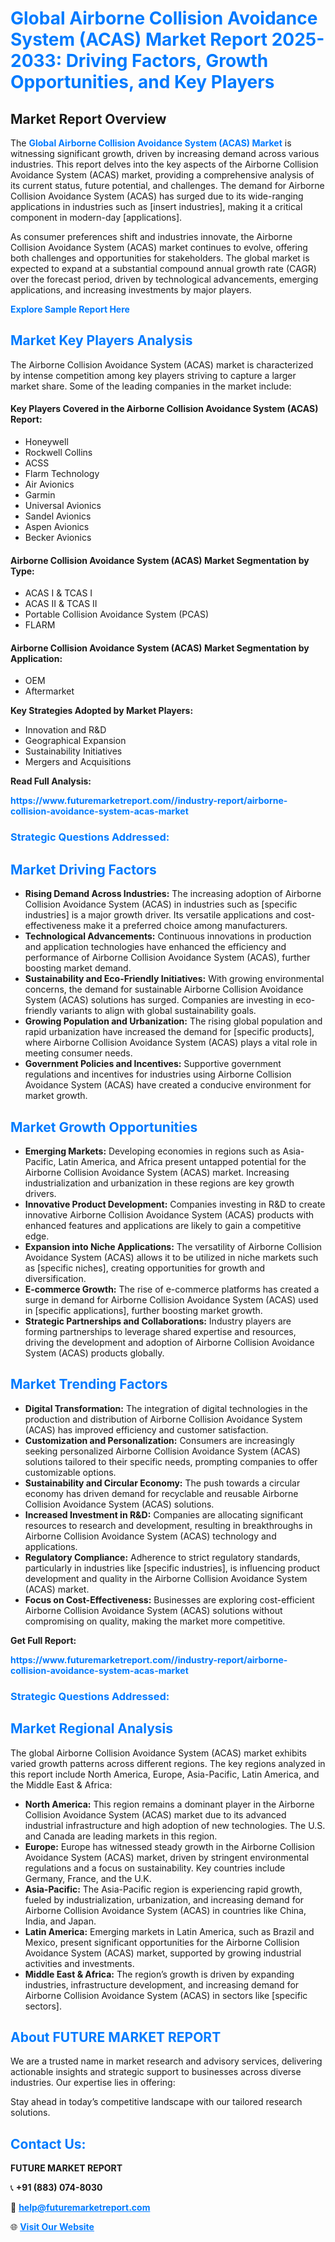 <h1 style="color: #007BFF;">Global Airborne Collision Avoidance System (ACAS) Market Report 2025-2033: Driving Factors, Growth Opportunities, and Key Players</h1>

<section id="overview">
<h2>Market Report Overview</h2>
<p>The <a href="https://www.futuremarketreport.com//industry-report/airborne-collision-avoidance-system-acas-market" style="color: #007BFF; text-decoration: none;"><strong>Global Airborne Collision Avoidance System (ACAS) Market</strong></a> is witnessing significant growth, driven by increasing demand across various industries. This report delves into the key aspects of the Airborne Collision Avoidance System (ACAS) market, providing a comprehensive analysis of its current status, future potential, and challenges. The demand for Airborne Collision Avoidance System (ACAS) has surged due to its wide-ranging applications in industries such as [insert industries], making it a critical component in modern-day [applications].</p>
<p>As consumer preferences shift and industries innovate, the Airborne Collision Avoidance System (ACAS) market continues to evolve, offering both challenges and opportunities for stakeholders. The global market is expected to expand at a substantial compound annual growth rate (CAGR) over the forecast period, driven by technological advancements, emerging applications, and increasing investments by major players.</p>
</section>

<section id="overview">
<p><a href="https://www.futuremarketreport.com//request-sample/reportId=45372" style="color: #007BFF; text-decoration: none;"><strong>Explore Sample Report Here</strong></a></p>
</section>

<section id="key-players">
<h2 style="color: #007BFF;">Market Key Players Analysis</h2>
<p>The Airborne Collision Avoidance System (ACAS) market is characterized by intense competition among key players striving to capture a larger market share. Some of the leading companies in the market include:</p>
<h4>Key Players Covered in the Airborne Collision Avoidance System (ACAS) Report:</h4>
<ul><li>Honeywell</li><li>Rockwell Collins</li><li>ACSS</li><li>Flarm Technology</li><li>Air Avionics</li><li>Garmin</li><li>Universal Avionics</li><li>Sandel Avionics</li><li>Aspen Avionics</li><li>Becker Avionics</li></ul>
<h4>Airborne Collision Avoidance System (ACAS) Market Segmentation by Type:</h4>
<ul><li>ACAS I &amp; TCAS I</li><li>ACAS II &amp; TCAS II</li><li>Portable Collision Avoidance System (PCAS)</li><li>FLARM</li></ul>

<h4>Airborne Collision Avoidance System (ACAS) Market Segmentation by Application:</h4>
<ul><li>OEM</li><li>Aftermarket</li></ul>
<p><strong>Key Strategies Adopted by Market Players:</strong></p>
<ul>
<li>Innovation and R&D</li>
<li>Geographical Expansion</li>
<li>Sustainability Initiatives</li>
<li>Mergers and Acquisitions</li>
</ul>
</section>

<section>
<p><strong>Read Full Analysis: </strong></p><a href="https://www.futuremarketreport.com//industry-report/airborne-collision-avoidance-system-acas-market" style="color: #007BFF; text-decoration: none;"><strong>https://www.futuremarketreport.com//industry-report/airborne-collision-avoidance-system-acas-market</strong></a>
<h3 style="color: #007BFF;">Strategic Questions Addressed:</h3>
</section>

<section id="driving-factors">
<h2 style="color: #007BFF;">Market Driving Factors</h2>
<ul>
<li><strong>Rising Demand Across Industries:</strong> The increasing adoption of Airborne Collision Avoidance System (ACAS) in industries such as [specific industries] is a major growth driver. Its versatile applications and cost-effectiveness make it a preferred choice among manufacturers.</li>
<li><strong>Technological Advancements:</strong> Continuous innovations in production and application technologies have enhanced the efficiency and performance of Airborne Collision Avoidance System (ACAS), further boosting market demand.</li>
<li><strong>Sustainability and Eco-Friendly Initiatives:</strong> With growing environmental concerns, the demand for sustainable Airborne Collision Avoidance System (ACAS) solutions has surged. Companies are investing in eco-friendly variants to align with global sustainability goals.</li>
<li><strong>Growing Population and Urbanization:</strong> The rising global population and rapid urbanization have increased the demand for [specific products], where Airborne Collision Avoidance System (ACAS) plays a vital role in meeting consumer needs.</li>
<li><strong>Government Policies and Incentives:</strong> Supportive government regulations and incentives for industries using Airborne Collision Avoidance System (ACAS) have created a conducive environment for market growth.</li>
</ul>
</section>

<section id="growth-opportunities">
<h2 style="color: #007BFF;">Market Growth Opportunities</h2>
<ul>
<li><strong>Emerging Markets:</strong> Developing economies in regions such as Asia-Pacific, Latin America, and Africa present untapped potential for the Airborne Collision Avoidance System (ACAS) market. Increasing industrialization and urbanization in these regions are key growth drivers.</li>
<li><strong>Innovative Product Development:</strong> Companies investing in R&D to create innovative Airborne Collision Avoidance System (ACAS) products with enhanced features and applications are likely to gain a competitive edge.</li>
<li><strong>Expansion into Niche Applications:</strong> The versatility of Airborne Collision Avoidance System (ACAS) allows it to be utilized in niche markets such as [specific niches], creating opportunities for growth and diversification.</li>
<li><strong>E-commerce Growth:</strong> The rise of e-commerce platforms has created a surge in demand for Airborne Collision Avoidance System (ACAS) used in [specific applications], further boosting market growth.</li>
<li><strong>Strategic Partnerships and Collaborations:</strong> Industry players are forming partnerships to leverage shared expertise and resources, driving the development and adoption of Airborne Collision Avoidance System (ACAS) products globally.</li>
</ul>
</section>

<section id="trending-factors">
<h2 style="color: #007BFF;">Market Trending Factors</h2>
<ul>
<li><strong>Digital Transformation:</strong> The integration of digital technologies in the production and distribution of Airborne Collision Avoidance System (ACAS) has improved efficiency and customer satisfaction.</li>
<li><strong>Customization and Personalization:</strong> Consumers are increasingly seeking personalized Airborne Collision Avoidance System (ACAS) solutions tailored to their specific needs, prompting companies to offer customizable options.</li>
<li><strong>Sustainability and Circular Economy:</strong> The push towards a circular economy has driven demand for recyclable and reusable Airborne Collision Avoidance System (ACAS) solutions.</li>
<li><strong>Increased Investment in R&D:</strong> Companies are allocating significant resources to research and development, resulting in breakthroughs in Airborne Collision Avoidance System (ACAS) technology and applications.</li>
<li><strong>Regulatory Compliance:</strong> Adherence to strict regulatory standards, particularly in industries like [specific industries], is influencing product development and quality in the Airborne Collision Avoidance System (ACAS) market.</li>
<li><strong>Focus on Cost-Effectiveness:</strong> Businesses are exploring cost-efficient Airborne Collision Avoidance System (ACAS) solutions without compromising on quality, making the market more competitive.</li>
</ul>
</section>

<section>
<p><strong>Get Full Report: </strong></p><a href="https://www.futuremarketreport.com//industry-report/airborne-collision-avoidance-system-acas-market" style="color: #007BFF; text-decoration: none;"><strong>https://www.futuremarketreport.com//industry-report/airborne-collision-avoidance-system-acas-market</strong></a>
<h3 style="color: #007BFF;">Strategic Questions Addressed:</h3>
</section>


<section id="regional-analysis">
<h2 style="color: #007BFF;">Market Regional Analysis</h2>
<p>The global Airborne Collision Avoidance System (ACAS) market exhibits varied growth patterns across different regions. The key regions analyzed in this report include North America, Europe, Asia-Pacific, Latin America, and the Middle East & Africa:</p>
<ul>
<li><strong>North America:</strong> This region remains a dominant player in the Airborne Collision Avoidance System (ACAS) market due to its advanced industrial infrastructure and high adoption of new technologies. The U.S. and Canada are leading markets in this region.</li>
<li><strong>Europe:</strong> Europe has witnessed steady growth in the Airborne Collision Avoidance System (ACAS) market, driven by stringent environmental regulations and a focus on sustainability. Key countries include Germany, France, and the U.K.</li>
<li><strong>Asia-Pacific:</strong> The Asia-Pacific region is experiencing rapid growth, fueled by industrialization, urbanization, and increasing demand for Airborne Collision Avoidance System (ACAS) in countries like China, India, and Japan.</li>
<li><strong>Latin America:</strong> Emerging markets in Latin America, such as Brazil and Mexico, present significant opportunities for the Airborne Collision Avoidance System (ACAS) market, supported by growing industrial activities and investments.</li>
<li><strong>Middle East & Africa:</strong> The region’s growth is driven by expanding industries, infrastructure development, and increasing demand for Airborne Collision Avoidance System (ACAS) in sectors like [specific sectors].</li>
</ul>
</section>

<footer>
<h2 style="color: #007BFF;">About FUTURE MARKET REPORT</h2>
<p>We are a trusted name in market research and advisory services, delivering actionable insights and strategic support to businesses across diverse industries. Our expertise lies in offering:</p>

<p>Stay ahead in today’s competitive landscape with our tailored research solutions.</p>

<h2 style="color: #007BFF;">Contact Us:</h2>
<p><strong>FUTURE MARKET REPORT</strong></p>
<p>📞 <strong>+91 (883) 074-8030</strong></p>
<p>📧 <strong><a href="mailto:help@futuremarketreport.com" style="color: #007BFF;">help@futuremarketreport.com</a></strong></p>
<p>🌐 <strong><a href="https://www.futuremarketreport.com/" style="color: #007BFF;">Visit Our Website</a></strong></p>
</footer>